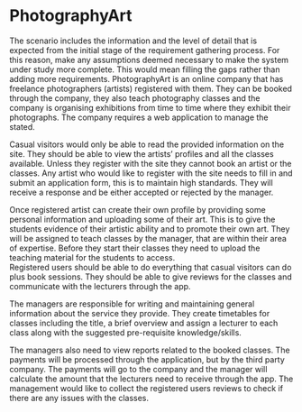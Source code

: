 # PhotographyArt
The scenario includes the information and the level of detail that is expected from the initial stage of the requirement gathering process. For this reason, make any assumptions deemed necessary to make the system under study more complete. This would mean filling the gaps rather than adding more requirements. 
PhotographyArt is an online company that has freelance photographers (artists) registered with them. They can be booked through the company, they also teach photography classes and the company is organising exhibitions from time to time where they exhibit their photographs. The company requires a web application to manage the stated.

Casual visitors would only be able to read the provided information on the site. They should be able to view the artists’ profiles and all the classes available. Unless they register with the site they cannot book an artist or the classes. Any artist who would like to register with the site needs to fill in and submit an application form, this is to maintain high standards. They will receive a response and be either accepted or rejected by the manager. 

Once registered artist can create their own profile by providing some personal information and uploading some of their art. This is to give the students evidence of their artistic ability and to promote their own art. They will be assigned to teach classes by the manager, that are within their area of expertise. Before they start their classes they need to upload the teaching material for the students to access.  
Registered users should be able to do everything that casual visitors can do plus book sessions. They should be able to give reviews for the classes and communicate with the lecturers through the app. 

The managers are responsible for writing and maintaining general information about the service they provide. They create timetables for classes including the title, a brief overview and assign a lecturer to each class along with the suggested pre-requisite knowledge/skills. 

The managers also need to view reports related to the booked classes. The payments will be processed through the application, but by the third party company. The payments will go to the company and the manager will calculate the amount that the lecturers need to receive through the app. The management would like to collect the registered users reviews to check if there are any issues with the classes.

